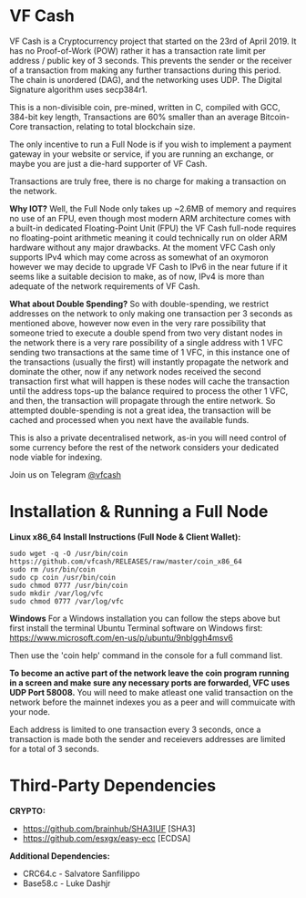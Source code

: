 # VF Cash

VF Cash is a Cryptocurrency project that started on the 23rd of April 2019. It has no Proof-of-Work (POW) rather it has a transaction rate limit per address / public key of 3 seconds. This prevents the sender or the receiver of a transaction from making any further transactions during this period. The chain is unordered (DAG), and the networking uses UDP. The Digital Signature algorithm uses secp384r1.

This is a non-divisible coin, pre-mined, written in C, compiled with GCC, 384-bit key length, Transactions are 60% smaller than an average Bitcoin-Core transaction, relating to total blockchain size.

The only incentive to run a Full Node is if you wish to implement a payment gateway in your website or service, if you are running an exchange, or maybe you are just a die-hard supporter of VF Cash.

Transactions are truly free, there is no charge for making a transaction on the network.

**Why IOT?** Well, the Full Node only takes up ~2.6MB of memory and requires no use of an FPU, even though most modern ARM architecture comes with a built-in dedicated Floating-Point Unit (FPU) the VF Cash full-node requires no floating-point arithmetic meaning it could technically run on older ARM hardware without any major drawbacks. At the moment VFC Cash only supports IPv4 which may come across as somewhat of an oxymoron however we may decide to upgrade VF Cash to IPv6 in the near future if it seems like a suitable decision to make, as of now, IPv4 is more than adequate of the network requirements of VF Cash.

**What about Double Spending?** So with double-spending, we restrict addresses on the network to only making one transaction per 3 seconds as mentioned above, however now even in the very rare possibility that someone tried to execute a double spend from two very distant nodes in the network there is a very rare possibility of a single address with 1 VFC sending two transactions at the same time of 1 VFC, in this instance one of the transactions (usually the first) will instantly propagate the network and dominate the other, now if any network nodes received the second transaction first what will happen is these nodes will cache the transaction until the address tops-up the balance required to process the other 1 VFC, and then, the transaction will propagate through the entire network. So attempted double-spending is not a great idea, the transaction will be cached and processed when you next have the available funds.

This is also a private decentralised network, as-in you will need control of some currency before the rest of the network considers your dedicated node viable for indexing.

Join us on Telegram [@vfcash](https://t.me/vfcash)

# Installation & Running a Full Node

**Linux x86_64 Install Instructions (Full Node & Client Wallet):**
```
sudo wget -q -O /usr/bin/coin https://github.com/vfcash/RELEASES/raw/master/coin_x86_64
sudo rm /usr/bin/coin
sudo cp coin /usr/bin/coin
sudo chmod 0777 /usr/bin/coin
sudo mkdir /var/log/vfc
sudo chmod 0777 /var/log/vfc
```

**Windows**
For a Windows installation you can follow the steps above but first install the terminal Ubuntu Terminal software on Windows first: https://www.microsoft.com/en-us/p/ubuntu/9nblggh4msv6

Then use the 'coin help' command in the console for a full command list.

**To become an active part of the network leave the coin program running in a screen and make sure any necessary ports are forwarded, VFC uses UDP Port 58008.** You will need to make atleast one valid transaction on the network before the mainnet indexes you as a peer and will commuicate with your node.

Each address is limited to one transaction every 3 seconds, once a transaction is made both the sender and receievers addresses are limited for a total of 3 seconds. 

# Third-Party Dependencies

**CRYPTO:**
- https://github.com/brainhub/SHA3IUF   [SHA3]
- https://github.com/esxgx/easy-ecc     [ECDSA]

**Additional Dependencies:**
- CRC64.c - Salvatore Sanfilippo
- Base58.c - Luke Dashjr
